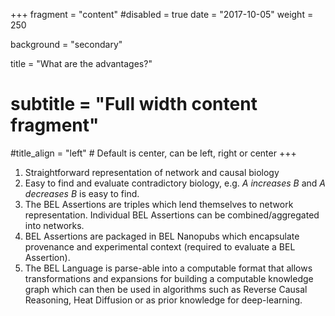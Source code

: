 +++
fragment = "content"
#disabled = true
date = "2017-10-05"
weight = 250

background = "secondary"

title = "What are the advantages?"
# subtitle = "Full width content fragment"
#title_align = "left" # Default is center, can be left, right or center
+++

1. Straightforward representation of network and causal biology
2. Easy to find and evaluate contradictory biology, e.g. _A increases B_ and _A decreases B_ is easy
   to find.
3. The BEL Assertions are triples which lend themselves to network representation. Individual BEL
   Assertions can be combined/aggregated into networks.
4. BEL Assertions are packaged in BEL Nanopubs which encapsulate provenance and experimental context
   (required to evaluate a BEL Assertion).
5. The BEL Language is parse-able into a computable format that allows transformations and
   expansions for building a computable knowledge graph which can then be used in algorithms such as
   Reverse Causal Reasoning, Heat Diffusion or as prior knowledge for deep-learning.
